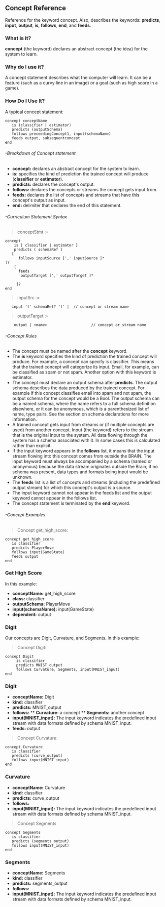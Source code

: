 ## Concept Reference

Reference for the keyword concept. Also, describes the keywords: **predicts**, **input**, **output**, **is**, **follows**, **end**, and **feeds**.

### What is it?

**concept** (the keyword) declares an abstract concept (the idea) for the system to learn.

### Why do I use it?

A concept statement describes what the computer will learn. It can be a feature (such as a curvy line in an image) or a goal (such as high score in a game).

### How Do I Use It?

A typical concept statement:

```
concept conceptName
   is (classifier | estimator)
   predicts (outputSchema)
   follows preceedingConcept1, input(schemaName)
   feeds output, subsequentconcept
end
```

###### -Breakdown of Concept statement

* **concept:** declares an abstract concept for the system to learn.
* **is:** specifies the kind of prediction the trained concept will produce (**classifier** or **estimator**).
* **predicts:** declares the concept's output.
* **follows:** declares the concepts or streams the concept gets input from.
* **feeds:** declares the list of concepts and streams that have this concept's output as input.
* **end:** delimiter that declares the end of this statement.

###### -Curriculum Statement Syntax

> conceptStmt :=

```
concept
    is [ classifier | estimator ]
    predicts ( schemaRef )
   [
      follows inputSource [',' inputSource ]*                                ]?
    [
      feeds
       outputTarget [',' outputTarget ]*

     ]?
end
```

> inputSrc :=

```
   input '(' schemaRef? ')' |  // concept or stream name
```

> outputTarget :=

```
    output | <name>                    // concept or stream name
```

###### -Concept Rules

* The concept must be named after the **concept** keyword.
* The **is** keyword specifies the kind of prediction the trained concept will produce. For example, a concept can specify is classifier. This means that the trained concept will categorize its input. Email, for example, can be classified as spam or not spam. Another option with this keyword is estimator.
* The concept must declare an output schema after **predicts**. The output schema describes the data produced by the trained concept. For example if this concept classifies email into spam and not spam, the output schema for the concept would be a Bool. The output schema can be a named schema, where the name refers to a full schema definition elsewhere, or it can be anonymous, which is a parenthesized list of name, type pairs. See the section on schema declarations for more information.
* A trained concept gets input from streams or (if multiple concepts are used) from another concept. Input (the keyword) refers to the stream that is the original input to the system. All data flowing through the system has a schema associated with it. In some cases this is calculated rather than explicit.
* If the input keyword appears in the **follows** list, it means that the input stream flowing into this concept comes from outside the BRAIN. The input keyword must always be accompanied by a schema (named or anonymous) because the data stream originates outside the Brain; if no schema was present, data types and formats being input would be unknown.
* The **feeds** list is a list of concepts and streams (including the predefined output stream) for which this concept's output is a source.
* The input keyword cannot not appear in the feeds list and the output keyword cannot appear in the follows list.
* The concept statement is terminated by the **end** keyword.

###### -Concept Examples

> Concept get_high_score:

```
concept get_high_score
   is classifier
   predicts PlayerMove
   follows input(GameState)
   feeds output
end
```

### Get High Score

In this example:

* **conceptName:** get_high_score
* **class:** classifier
* **outputSchema:** PlayerMove
* **input(schemaName):** input(GameState)
* **dependent:** output

### Digit

Our concepts are Digit, Curvature, and Segments. In this example:

> Concept Digit:

```
concept Digit
     is classifier
     predicts MNIST_output
     follows Curvature, Segments, input(MNIST_input)
end
```

### Digit
* **conceptName:** Digit
* **kind:** classifier
* **predicts:** MNIST_output
* **follows:**
** **Curvature:** a concept
** **Segments:** another concept
* **input(MNIST_input):** The input keyword indicates the predefined input    stream with data formats defined by schema MNIST_input.
* **feeds:** output

> Concept Curvature:

```
concept Curvature
   is classifier
   predicts (curve_output)
   follows input(MNIST_input)
end
```

### Curvature
* **conceptName:** Curvature
* **kind:** classifier
* **predicts:** curve_output
* **follows:**
* **input(MNIST_input):** The input keyword indicates the predefined input    stream with data formats defined by schema MNIST_input.

> Concept Segments

```
concept Segments
   is classifier
   predicts (segments_output)
   follows input(MNIST_input)
end
```

### Segments
* **conceptName:** Segments
* **kind:** classifier
* **predicts:** segments_output
* **follows:**
* **input(MNIST_input):** The input keyword indicates the predefined input    stream with data formats defined by schema MNIST_input.
